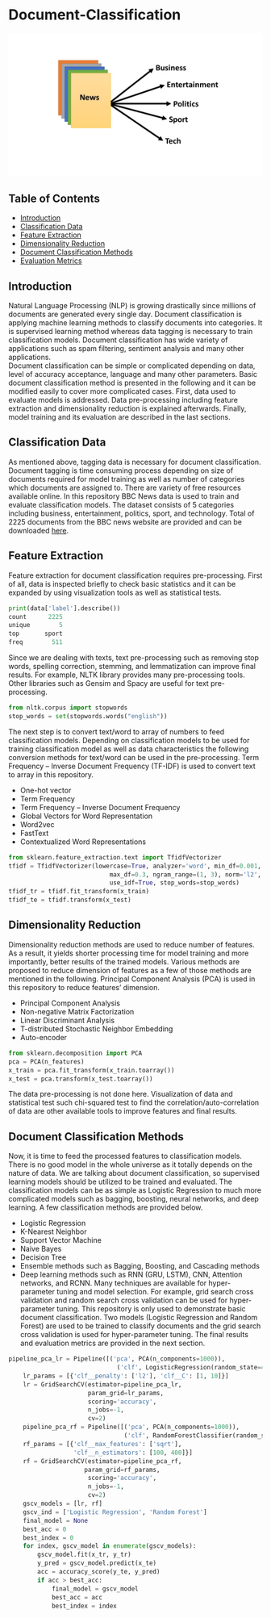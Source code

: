 # Document-Classification
![](https://github.com/seanaba/Document-Classification/blob/master/doc/pic/pic1.jpg)
## **Table of Contents**
- [Introduction](#intro)
- [Classification Data](#cd)
- [Feature Extraction](#fe)
- [Dimensionality Reduction](#dr)
- [Document Classification Methods](#cm)
- [Evaluation Metrics](#em)
<a name="intro"></a>
## Introduction
Natural Language Processing (NLP) is growing drastically since millions of documents are generated every single day. Document classification is applying machine learning methods to classify documents into categories. It is supervised learning method whereas data tagging is necessary to train classification models. Document classification has wide variety of applications such as spam filtering, sentiment analysis and many other applications.  
Document classification can be simple or complicated depending on data, level of accuracy acceptance, language and many other parameters. Basic document classification method is presented in the following and it can be modified easily to cover more complicated cases. 
First, data used to evaluate models is addressed. Data pre-processing including feature extraction and dimensionality reduction is explained afterwards. Finally, model training and its evaluation are described in the last sections. 
<a name="cd"></a>
## Classification Data
As mentioned above, tagging data is necessary for document classification. Document tagging is time consuming process depending on size of documents required for model training as well as number of categories which documents are assigned to. There are variety of free resources available online. In this repository BBC News data is used to train and evaluate classification models. The dataset consists of 5 categories including business, entertainment, politics, sport, and technology. Total of 2225 documents from the BBC news website are provided and can be downloaded [here]( http://mlg.ucd.ie/datasets/bbc.html).
<a name="fe"></a>
## Feature Extraction
Feature extraction for document classification requires pre-processing. First of all, data is inspected briefly to check basic statistics and it can be expanded by using visualization tools as well as statistical tests. 
```python
print(data['label'].describe())
count      2225
unique        5
top       sport
freq        511
```
Since we are dealing with texts, text pre-processing such as removing stop words, spelling correction, stemming, and lemmatization can improve final results. For example, NLTK library provides many pre-processing tools. Other libraries such as Gensim and Spacy are useful for text pre-processing.
```python
from nltk.corpus import stopwords
stop_words = set(stopwords.words("english"))
```
The next step is to convert text/word to array of numbers to feed classification models. Depending on classification models to be used for training classification model as well as data characteristics the following conversion methods for text/word can be used in the pre-processing. Term Frequency – Inverse Document Frequency (TF-IDF) is used to convert text to array in this repository.
-	One-hot vector
-	Term Frequency
-	Term Frequency – Inverse Document Frequency 
-	Global Vectors for Word Representation
-	Word2vec
-	FastText
-	Contextualized Word Representations
```python
from sklearn.feature_extraction.text import TfidfVectorizer
tfidf = TfidfVectorizer(lowercase=True, analyzer='word', min_df=0.001,
                            max_df=0.3, ngram_range=(1, 3), norm='l2',
                            use_idf=True, stop_words=stop_words)
tfidf_tr = tfidf.fit_transform(x_train)
tfidf_te = tfidf.transform(x_test)
```
<a name="dr"></a>
## Dimensionality Reduction
Dimensionality reduction methods are used to reduce number of features. As a result, it yields shorter processing time for model training and more importantly, better results of the trained models. Various methods are proposed to reduce dimension of features as a few of those methods are mentioned in the following. Principal Component Analysis (PCA) is used in this repository to reduce features’ dimension.
-	Principal Component Analysis 
-	Non-negative Matrix Factorization
-	Linear Discriminant Analysis
-	T-distributed Stochastic Neighbor Embedding
-	Auto-encoder
```python
from sklearn.decomposition import PCA
pca = PCA(n_features)
x_train = pca.fit_transform(x_train.toarray())
x_test = pca.transform(x_test.toarray())
```
The data pre-processing is not done here. Visualization of data and statistical test such chi-squared test to find the correlation/auto-correlation of data are other available tools to improve features and final results.
<a name="cm"></a>
## Document Classification Methods
Now, it is time to feed the processed features to classification models. There is no good model in the whole universe as it totally depends on the nature of data. We are talking about document classification, so supervised learning models should be utilized to be trained and evaluated. The classification models can be as simple as Logistic Regression to much more complicated models such as bagging, boosting, neural networks, and deep learning. A few classification methods are provided below.
-	Logistic Regression
-	K-Nearest Neighbor
-	Support Vector Machine
-	Naive Bayes
-	Decision Tree
-	Ensemble methods such as Bagging, Boosting, and Cascading methods
-	Deep learning methods such as RNN (GRU, LSTM), CNN, Attention networks, and RCNN.
Many techniques are available for hyper-parameter tuning and model selection. For example, grid search cross validation and random search cross validation can be used for hyper-parameter tuning. 
This repository is only used to demonstrate basic document classification. Two models (Logistic Regression and Random Forest) are used to be trained to classify documents and the grid search cross validation is used for hyper-parameter tuning. The final results and evaluation metrics are provided in the next section.
```python
pipeline_pca_lr = Pipeline([('pca', PCA(n_components=1000)),
                              ('clf', LogisticRegression(random_state=47))])
    lr_params = [{'clf__penalty': ['l2'], 'clf__C': [1, 10]}]
    lr = GridSearchCV(estimator=pipeline_pca_lr,
                      param_grid=lr_params,
                      scoring='accuracy',
                      n_jobs=-1,
                      cv=2)
    pipeline_pca_rf = Pipeline([('pca', PCA(n_components=1000)),
                                ('clf', RandomForestClassifier(random_state=47))])
    rf_params = [{'clf__max_features': ['sqrt'],
                  'clf__n_estimators': [100, 400]}]
    rf = GridSearchCV(estimator=pipeline_pca_rf,
                     param_grid=rf_params,
                      scoring='accuracy',
                      n_jobs=-1,
                      cv=2)
    gscv_models = [lr, rf]
    gscv_ind = ['Logistic Regression', 'Random Forest']
    final_model = None
    best_acc = 0
    best_index = 0
    for index, gscv_model in enumerate(gscv_models):
        gscv_model.fit(x_tr, y_tr)
        y_pred = gscv_model.predict(x_te)
        acc = accuracy_score(y_te, y_pred)
        if acc > best_acc:
            final_model = gscv_model
            best_acc = acc
            best_index = index
```





